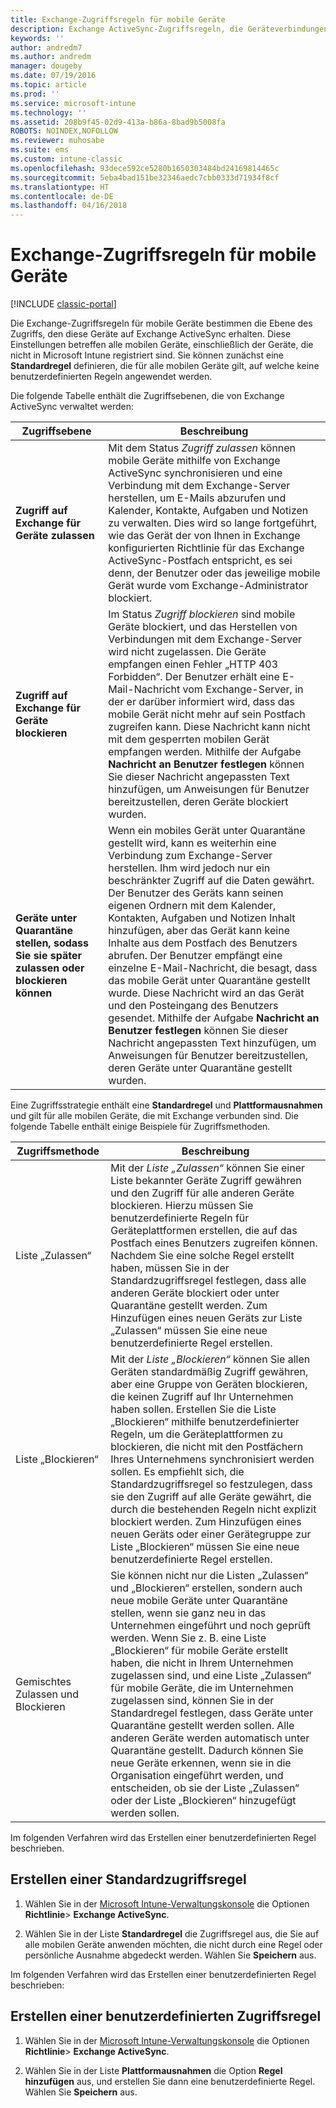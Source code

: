```yaml
---
title: Exchange-Zugriffsregeln für mobile Geräte
description: Exchange ActiveSync-Zugriffsregeln, die Geräteverbindungen mit EAS zulassen oder blockieren
keywords: ''
author: andredm7
ms.author: andredm
manager: dougeby
ms.date: 07/19/2016
ms.topic: article
ms.prod: ''
ms.service: microsoft-intune
ms.technology: ''
ms.assetid: 208b9f45-02d9-413a-b86a-8bad9b5008fa
ROBOTS: NOINDEX,NOFOLLOW
ms.reviewer: muhosabe
ms.suite: ems
ms.custom: intune-classic
ms.openlocfilehash: 93dece592ce5280b1650303484bd24169814465c
ms.sourcegitcommit: 5eba4bad151be32346aedc7cbb0333d71934f8cf
ms.translationtype: HT
ms.contentlocale: de-DE
ms.lasthandoff: 04/16/2018
---
```

# <a name="exchange-access-rules-for-mobile-devices"></a>Exchange-Zugriffsregeln für mobile Geräte

[!INCLUDE [classic-portal](../includes/classic-portal.md)]

Die Exchange-Zugriffsregeln für mobile Geräte bestimmen die Ebene des Zugriffs, den diese Geräte auf Exchange ActiveSync erhalten. Diese Einstellungen betreffen alle mobilen Geräte, einschließlich der Geräte, die nicht in Microsoft Intune registriert sind. Sie können zunächst eine **Standardregel** definieren, die für alle mobilen Geräte gilt, auf welche keine benutzerdefinierten Regeln angewendet werden.

Die folgende Tabelle enthält die Zugriffsebenen, die von Exchange ActiveSync verwaltet werden:

|Zugriffsebene|Beschreibung|
|----------------|---------------|
|**Zugriff auf Exchange für Geräte zulassen**|Mit dem Status *Zugriff zulassen* können mobile Geräte mithilfe von Exchange ActiveSync synchronisieren und eine Verbindung mit dem Exchange-Server herstellen, um E-Mails abzurufen und Kalender, Kontakte, Aufgaben und Notizen zu verwalten. Dies wird so lange fortgeführt, wie das Gerät der von Ihnen in Exchange konfigurierten Richtlinie für das Exchange ActiveSync-Postfach entspricht, es sei denn, der Benutzer oder das jeweilige mobile Gerät wurde vom Exchange-Administrator blockiert.|
|**Zugriff auf Exchange für Geräte blockieren**|Im Status *Zugriff blockieren* sind mobile Geräte blockiert, und das Herstellen von Verbindungen mit dem Exchange-Server wird nicht zugelassen. Die Geräte empfangen einen Fehler „HTTP 403 Forbidden“. Der Benutzer erhält eine E-Mail-Nachricht vom Exchange-Server, in der er darüber informiert wird, dass das mobile Gerät nicht mehr auf sein Postfach zugreifen kann. Diese Nachricht kann nicht mit dem gesperrten mobilen Gerät empfangen werden. Mithilfe der Aufgabe **Nachricht an Benutzer festlegen** können Sie dieser Nachricht angepassten Text hinzufügen, um Anweisungen für Benutzer bereitzustellen, deren Geräte blockiert wurden. |
|**Geräte unter Quarantäne stellen, sodass Sie sie später zulassen oder blockieren können**|Wenn ein mobiles Gerät unter Quarantäne gestellt wird, kann es weiterhin eine Verbindung zum Exchange-Server herstellen. Ihm wird jedoch nur ein beschränkter Zugriff auf die Daten gewährt. Der Benutzer des Geräts kann seinen eigenen Ordnern mit dem Kalender, Kontakten, Aufgaben und Notizen Inhalt hinzufügen, aber das Gerät kann keine Inhalte aus dem Postfach des Benutzers abrufen. Der Benutzer empfängt eine einzelne E-Mail-Nachricht, die besagt, dass das mobile Gerät unter Quarantäne gestellt wurde. Diese Nachricht wird an das Gerät und den Posteingang des Benutzers gesendet. Mithilfe der Aufgabe **Nachricht an Benutzer festlegen** können Sie dieser Nachricht angepassten Text hinzufügen, um Anweisungen für Benutzer bereitzustellen, deren Geräte unter Quarantäne gestellt wurden.|

Eine Zugriffsstrategie enthält eine **Standardregel** und **Plattformausnahmen** und gilt für alle mobilen Geräte, die mit Exchange verbunden sind. Die folgende Tabelle enthält einige Beispiele für Zugriffsmethoden.


|    Zugriffsmethode    |                                                                                                                                                                                                                                                                                       Beschreibung                                                                                                                                                                                                                                                                                        |
|-----------------------|------------------------------------------------------------------------------------------------------------------------------------------------------------------------------------------------------------------------------------------------------------------------------------------------------------------------------------------------------------------------------------------------------------------------------------------------------------------------------------------------------------------------------------------------------------------------------------------|
|      Liste „Zulassen“       |                                                                                  Mit der <em>Liste „Zulassen“</em> können Sie einer Liste bekannter Geräte Zugriff gewähren und den Zugriff für alle anderen Geräte blockieren. Hierzu müssen Sie benutzerdefinierte Regeln für Geräteplattformen erstellen, die auf das Postfach eines Benutzers zugreifen können. Nachdem Sie eine solche Regel erstellt haben, müssen Sie in der Standardzugriffsregel festlegen, dass alle anderen Geräte blockiert oder unter Quarantäne gestellt werden. Zum Hinzufügen eines neuen Geräts zur Liste „Zulassen“ müssen Sie eine neue benutzerdefinierte Regel erstellen.                                                                                  |
|      Liste „Blockieren“       |                              Mit der <em>Liste „Blockieren“</em> können Sie allen Geräten standardmäßig Zugriff gewähren, aber eine Gruppe von Geräten blockieren, die keinen Zugriff auf Ihr Unternehmen haben sollen. Erstellen Sie die Liste „Blockieren“ mithilfe benutzerdefinierter Regeln, um die Geräteplattformen zu blockieren, die nicht mit den Postfächern Ihres Unternehmens synchronisiert werden sollen. Es empfiehlt sich, die Standardzugriffsregel so festzulegen, dass sie den Zugriff auf alle Geräte gewährt, die durch die bestehenden Regeln nicht explizit blockiert werden. Zum Hinzufügen eines neuen Geräts oder einer Gerätegruppe zur Liste „Blockieren“ müssen Sie eine neue benutzerdefinierte Regel erstellen.                               |
| Gemischtes Zulassen und Blockieren | Sie können nicht nur die Listen „Zulassen“ und „Blockieren“ erstellen, sondern auch neue mobile Geräte unter Quarantäne stellen, wenn sie ganz neu in das Unternehmen eingeführt und noch geprüft werden. Wenn Sie z. B. eine Liste „Blockieren“ für mobile Geräte erstellt haben, die nicht in Ihrem Unternehmen zugelassen sind, und eine Liste „Zulassen“ für mobile Geräte, die im Unternehmen zugelassen sind, können Sie in der Standardregel festlegen, dass Geräte unter Quarantäne gestellt werden sollen. Alle anderen Geräte werden automatisch unter Quarantäne gestellt. Dadurch können Sie neue Geräte erkennen, wenn sie in die Organisation eingeführt werden, und entscheiden, ob sie der Liste „Zulassen“ oder der Liste „Blockieren“ hinzugefügt werden sollen. |

Im folgenden Verfahren wird das Erstellen einer benutzerdefinierten Regel beschrieben.

## <a name="create-a-default-access-rule"></a>Erstellen einer Standardzugriffsregel

1.  Wählen Sie in der [Microsoft Intune-Verwaltungskonsole](https://manage.microsoft.com) die Optionen **Richtlinie**&gt; **Exchange ActiveSync**.

2.  Wählen Sie in der Liste **Standardregel** die Zugriffsregel aus, die Sie auf alle mobilen Geräte anwenden möchten, die nicht durch eine Regel oder persönliche Ausnahme abgedeckt werden. Wählen Sie **Speichern** aus.

Im folgenden Verfahren wird das Erstellen einer benutzerdefinierten Regel beschrieben:

## <a name="create-a-custom-access-rule"></a>Erstellen einer benutzerdefinierten Zugriffsregel

1. Wählen Sie in der [Microsoft Intune-Verwaltungskonsole](https://manage.microsoft.com) die Optionen **Richtlinie**&gt; **Exchange ActiveSync**.

2.  Wählen Sie in der Liste **Plattformausnahmen** die Option **Regel hinzufügen** aus, und erstellen Sie dann eine benutzerdefinierte Regel. Wählen Sie **Speichern** aus.

